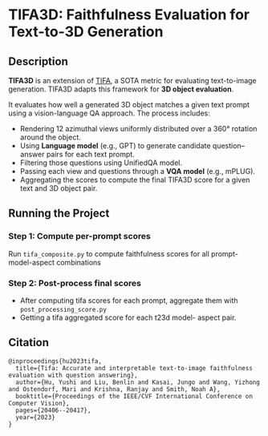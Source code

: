 # TIFA3D: Faithfulness Evaluation for Text-to-3D Generation

## Description

**TIFA3D** is an extension of [TIFA](https://github.com/Yushi-Hu/tifa), a SOTA metric for evaluating text-to-image generation. TIFA3D adapts this framework for **3D object evaluation**.

It evaluates how well a generated 3D object matches a given text prompt using a vision-language QA approach. The process includes:

- Rendering 12 azimuthal views uniformly distributed over a 360° rotation around the object.
- Using **Language model** (e.g., GPT) to generate candidate question–answer pairs for each text prompt.
- Filtering those questions using UnifiedQA model.
- Passing each view and questions through a **VQA model** (e.g., mPLUG).
- Aggregating the scores to compute the final TIFA3D score for a given text and 3D object pair.

## Running the Project

### Step 1: Compute per-prompt scores

Run `tifa_composite.py` to compute faithfulness scores for all prompt-model-aspect combinations

### Step 2: Post-process final scores

- After computing tifa scores for each prompt, aggregate them with `post_processing_score.py`
- Getting a tifa aggregated score for each t23d model- aspect pair.

## Citation
```text
@inproceedings{hu2023tifa,
  title={Tifa: Accurate and interpretable text-to-image faithfulness evaluation with question answering},
  author={Hu, Yushi and Liu, Benlin and Kasai, Jungo and Wang, Yizhong and Ostendorf, Mari and Krishna, Ranjay and Smith, Noah A},
  booktitle={Proceedings of the IEEE/CVF International Conference on Computer Vision},
  pages={20406--20417},
  year={2023}
}
```



